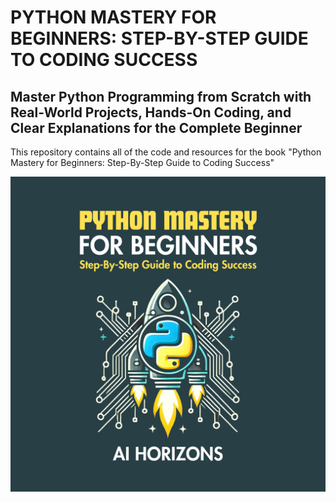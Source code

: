 # PYTHON MASTERY FOR BEGINNERS: STEP-BY-STEP GUIDE TO CODING SUCCESS

## Master Python Programming from Scratch with Real-World Projects, Hands-On Coding, and Clear Explanations for the Complete Beginner

This repository contains all of the code and resources for the book "Python Mastery for Beginners: Step-By-Step Guide to Coding Success"

![alt text](https://github.com/aihorizons/python_for_beginners_book/blob/main/python_beginners_book_cover.png?raw=true)
